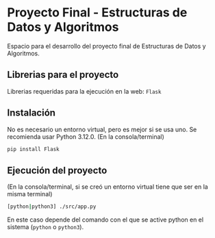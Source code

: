 # Proyecto Final - Estructuras de Datos y Algoritmos

Espacio para el desarrollo del proyecto final de Estructuras de Datos y Algoritmos.

## Librerias para el proyecto
Librerias requeridas para la ejecución en la web:
`Flask`

## Instalación

No es necesario un entorno virtual, pero es mejor si se usa uno. Se recomienda usar Python 3.12.0.
(En la consola/terminal)

```sh
pip install Flask
```

## Ejecución del proyecto

(En la consola/terminal, si se creó un entorno virtual tiene que ser en la misma terminal)

```sh
[python|python3] ./src/app.py
```
En este caso depende del comando con el que se active python en el sistema (`python` o  `python3`).
